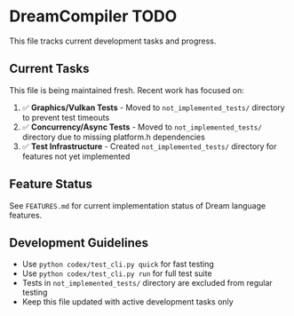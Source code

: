 # DreamCompiler TODO

This file tracks current development tasks and progress.

## Current Tasks

This file is being maintained fresh. Recent work has focused on:

1. ✅ **Graphics/Vulkan Tests** - Moved to `not_implemented_tests/` directory to prevent test timeouts
2. ✅ **Concurrency/Async Tests** - Moved to `not_implemented_tests/` directory due to missing platform.h dependencies  
3. ✅ **Test Infrastructure** - Created `not_implemented_tests/` directory for features not yet implemented

## Feature Status

See `FEATURES.md` for current implementation status of Dream language features.

## Development Guidelines

- Use `python codex/test_cli.py quick` for fast testing
- Use `python codex/test_cli.py run` for full test suite  
- Tests in `not_implemented_tests/` directory are excluded from regular testing
- Keep this file updated with active development tasks only
